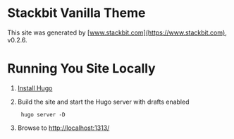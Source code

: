 # Stackbit Vanilla Theme

This site was generated by [www.stackbit.com](https://www.stackbit.com), v0.2.6.


# Running You Site Locally

1. [Install Hugo](https://gohugo.io/getting-started/quick-start/#step-1-install-hugo)

2. Build the site and start the Hugo server with drafts enabled

        hugo server -D

3. Browse to [http://localhost:1313/](http://localhost:1313/)
